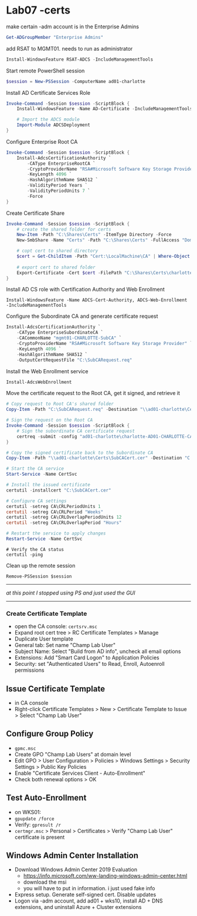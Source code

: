 # Lab07 -certs

make certain -adm account is in the Enterprise Admins 
```powershell
Get-ADGroupMember "Enterprise Admins"
```
add RSAT to MGMT01. needs to run as administrator
```powershell
Install-WindowsFeature RSAT-ADCS -IncludeManagementTools
```
Start remote PowerShell session
```powershell
$session = New-PSSession -ComputerName ad01-charlotte
```
Install AD Certificate Services Role
```powershell
Invoke-Command -Session $session -ScriptBlock {
    Install-WindowsFeature -Name AD-Certificate -IncludeManagementTools

    # Import the ADCS module
    Import-Module ADCSDeployment
}
```
Configure Enterprise Root CA
```powershell
Invoke-Command -Session $session -ScriptBlock {
    Install-AdcsCertificationAuthority `
        -CAType EnterpriseRootCA `
        -CryptoProviderName "RSA#Microsoft Software Key Storage Provider" `
        -KeyLength 4096 `
        -HashAlgorithmName SHA512 `
        -ValidityPeriod Years `
        -ValidityPeriodUnits 7 `
        -Force
}
```
Create Certificate Share
```powershell
Invoke-Command -Session $session -ScriptBlock {
    # create the shared folder for certs
    New-Item -Path "C:\Shares\Certs" -ItemType Directory -Force    
    New-SmbShare -Name "Certs" -Path "C:\Shares\Certs" -FullAccess "Domain Admins" -ChangeAccess "Authenticated Users"

    # copt cert to shared directory
    $cert = Get-ChildItem -Path "Cert:\LocalMachine\CA" | Where-Object {$_.Subject -like "*charlotte-ad01-CHARLOTTE-CA*"}
    
    # export cert to shared folder
    Export-Certificate -Cert $cert -FilePath "C:\Shares\Certs\charlotte-AD01-CHARLOTTE-CA.cer" -Type CERT
}
```

Install AD CS role with Certification Authority and Web Enrollment
```
Install-WindowsFeature -Name ADCS-Cert-Authority, ADCS-Web-Enrollment -IncludeManagementTools
```

Configure the Subordinate CA and generate certificate request
```powershell
Install-AdcsCertificationAuthority `
    -CAType EnterpriseSubordinateCA `
    -CACommonName "mgmt01-CHARLOTTE-SubCA" `
    -CryptoProviderName "RSA#Microsoft Software Key Storage Provider" `
    -KeyLength 4096 `
    -HashAlgorithmName SHA512 `
    -OutputCertRequestFile "C:\SubCARequest.req"
```

Install the Web Enrollment service
```powershell
Install-AdcsWebEnrollment
```

Move the certificate request to the Root CA, get it signed, and retrieve it
```powershell
# Copy request to Root CA's shared folder
Copy-Item -Path "C:\SubCARequest.req" -Destination "\\ad01-charlotte\Certs\"

# Sign the request on the Root CA
Invoke-Command -Session $session -ScriptBlock {
    # Sign the subordinate CA certificate request
    certreq -submit -config "ad01-charlotte\charlotte-AD01-CHARLOTTE-CA" -attrib "CertificateTemplate:SubCA" "C:\Shares\Certs\SubCARequest.req" "C:\Shares\Certs\SubCACert.cer"
}

# Copy the signed certificate back to the Subordinate CA
Copy-Item -Path "\\ad01-charlotte\Certs\SubCACert.cer" -Destination "C:\"
```
```powershell
# Start the CA service
Start-Service -Name CertSvc

# Install the issued certificate
certutil -installcert "C:\SubCACert.cer"

# Configure CA settings
certutil -setreg CA\CRLPeriodUnits 1
certutil -setreg CA\CRLPeriod "Weeks"
certutil -setreg CA\CRLOverlapPeriodUnits 12
certutil -setreg CA\CRLOverlapPeriod "Hours"

# Restart the service to apply changes
Restart-Service -Name CertSvc
```
```
# Verify the CA status
certutil -ping
```

Clean up the remote session
```
Remove-PSSession $session
```

___
*at this point I stopped using PS and just used the GUI*
___

### Create Certificate Template
- open the CA console: `certsrv.msc`
- Expand root cert tree > RC Certificate Templates > Manage
- Duplicate User template
- General tab: Set name "Champ Lab User"
- Subject Name: Select "Build from AD info", uncheck all email options
- Extensions: Add "Smart Card Logon" to Application Policies
- Security: set "Authenticated Users" to Read, Enroll, Autoenroll permissions

## Issue Certificate Template
- in CA console
- Right-click Certificate Templates > New > Certificate Template to Issue > Select "Champ Lab User"

## Configure Group Policy
- `gpmc.msc`
- Create GPO "Champ Lab Users" at domain level
- Edit GPO > User Configuration > Policies > Windows Settings > Security Settings > Public Key Policies
- Enable "Certificate Services Client - Auto-Enrollment"
- Check both renewal options > OK

## Test Auto-Enrollment
- on WKS01:
- `gpupdate /force`
- Verify: `gpresult /r`
- `certmgr.msc` > Personal > Certificates > Verify "Champ Lab User" certificate is present

## Windows Admin Center Installation
- Download Windows Admin Center 2019 Evaluation
  - https://info.microsoft.com/ww-landing-windows-admin-center.html
  - download the msi
  - you will have to put in information. i just used fake info
- Express setup. Generate self-signed cert. Disable updates
- Logon via -adm account, add ad01 + wks10, install AD + DNS extensions, and uninstall Azure + Cluster extensions
